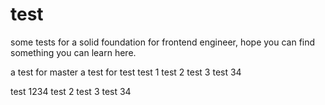 # test
some tests for a solid foundation for frontend engineer, hope you can find something you can learn here.

a test for master
a test for test
test 1
test 2
test 3
test 34

test 1234
test 2
test 3
test 34
